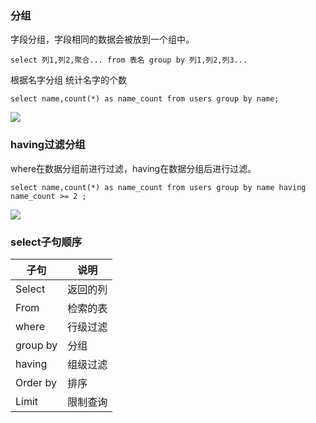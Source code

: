 ### 分组

字段分组，字段相同的数据会被放到一个组中。

```
select 列1,列2,聚合... from 表名 group by 列1,列2,列3...
```

根据名字分组 统计名字的个数

```
select name,count(*) as name_count from users group by name;
```

![](https://tva1.sinaimg.cn/large/00831rSTly1gd34fu59nxj31yo0hq0um.jpg)



### having过滤分组

where在数据分组前进行过滤，having在数据分组后进行过滤。

```
select name,count(*) as name_count from users group by name having name_count >= 2 ;
```

![](https://tva1.sinaimg.cn/large/00831rSTly1gd34jirbkrj31xy0buq48.jpg)

### select子句顺序

| 子句     | 说明     |
| -------- | -------- |
| Select   | 返回的列 |
| From     | 检索的表 |
| where    | 行级过滤 |
| group by | 分组     |
| having   | 组级过滤 |
| Order by | 排序     |
| Limit    | 限制查询 |

